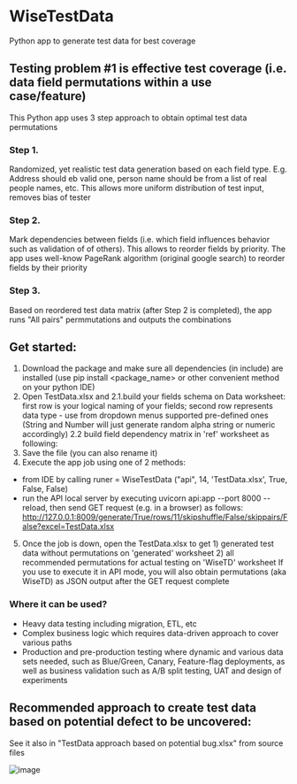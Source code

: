 # WiseTestData
Python app to generate test data for best coverage


## Testing problem #1 is effective test coverage (i.e. data field permutations within a use case/feature) 

This Python app uses 3 step approach to obtain optimal test data permutations

### Step 1.
Randomized, yet realistic test data generation based on each field type. E.g. Address should eb valid one, person name should be from a list of real people names, etc.
This allows more uniform distribution of test input, removes bias of tester

### Step 2.
Mark dependencies between fields (i.e. which field influences behavior such as validation of of others). This allows to reorder fields by priority. The app uses well-know PageRank algorithm (original google search) to reorder fields by their priority

### Step 3.
Based on reordered test data matrix (after Step 2 is completed), the app runs "All pairs" permmutations and outputs the combinations

## Get started:

1. Download the package and make sure all dependencies (in include) are installed (use pip install <package_name> or other convenient method on your python IDE)
2. Open TestData.xlsx and 
  2.1.build your fields schema on Data worksheet: first row is your logical naming of your fields; second row represents data type - use from dropdown menus supported pre-defined ones (String and Number will just generate random alpha string or numeric accordingly)
  2.2 build field dependency matrix in 'ref' worksheet as following:
3. Save the file (you can also rename it)
4. Execute the app job using one of 2 methods:
  - from IDE by calling runer = WiseTestData ("api", 14, 'TestData.xlsx', True, False, False)
  - run the API local server by executing uvicorn api:app --port 8000 --reload, then send GET request (e.g. in a browser) as follows: http://127.0.0.1:8009/generate/True/rows/11/skipshuffle/False/skippairs/False?excel=TestData.xlsx
5. Once the job is down, open the TestData.xlsx to get 1) generated test data without permutations on 'generated' worksheet 2) all recommended permutations for actual testing on 'WiseTD' worksheet
If you use to execute it in API mode, you will also obtain permutations (aka WiseTD) as JSON output after the GET request complete

### Where it can be used?
- Heavy data testing including migration, ETL, etc
- Complex business logic which requires data-driven approach to cover various paths
- Production and pre-production testing where dynamic and various data sets needed, such as  Blue/Green, Canary, Feature-flag deployments, as well as business validation such as A/B split testing, UAT and design of experiments


## Recommended approach to create test data based on potential defect to be uncovered:
See it  also in "TestData approach based on potential bug.xlsx" from source files


![image](https://user-images.githubusercontent.com/4906421/190676953-1ad8dfa8-08d0-44aa-a97d-661870e133ba.png)



